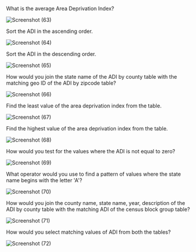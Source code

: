 What is the average Area Deprivation Index?

![Screenshot (63)](https://user-images.githubusercontent.com/100996749/156883392-607a8c48-4a10-4e19-9735-60119d9ae54b.png)

Sort the ADI in the ascending order. 

![Screenshot (64)](https://user-images.githubusercontent.com/100996749/156883411-b790b611-c9e8-4c9f-8ff3-459140c42b49.png)

Sort the ADI in the descending order. 

![Screenshot (65)](https://user-images.githubusercontent.com/100996749/156883427-5db59a67-02e4-412f-ba6a-b3b33222299b.png)

How would you join the state name of the ADI by county table with the matching geo ID of the ADI by zipcode table?

![Screenshot (66)](https://user-images.githubusercontent.com/100996749/156883561-251399a2-47be-49c4-86e3-bb6d6c3a65c8.png)

Find the least value of the area deprivation index from the table. 

![Screenshot (67)](https://user-images.githubusercontent.com/100996749/156884277-94c3b87c-e527-4120-abe9-5d93f415c6bd.png)

Find the highest value of the area deprivation index from the table. 

![Screenshot (68)](https://user-images.githubusercontent.com/100996749/156884282-2c94cc8d-a670-4266-a24c-20fb1a2337f5.png)

How would you test for the values where the ADI is not equal to zero?

![Screenshot (69)](https://user-images.githubusercontent.com/100996749/156884286-ce54af55-0c62-455a-9b7c-a68efffe6af2.png)

What operator would you use to find a pattern of values where the state name begins with the letter 'A'?

![Screenshot (70)](https://user-images.githubusercontent.com/100996749/156884294-d8d3e305-2248-40cd-aa1a-72dbc9fab54f.png)

How would you join the county name, state name, year, description of the ADI by county table with the matching ADI of the census block group table?

![Screenshot (71)](https://user-images.githubusercontent.com/100996749/156884312-54fdfb9c-7d38-4f35-9dce-10a7a55a04b7.png)

How would you select matching values of ADI from both the tables?

![Screenshot (72)](https://user-images.githubusercontent.com/100996749/156884324-e610f544-6c85-4c39-b9af-11dfb44a146f.png)
